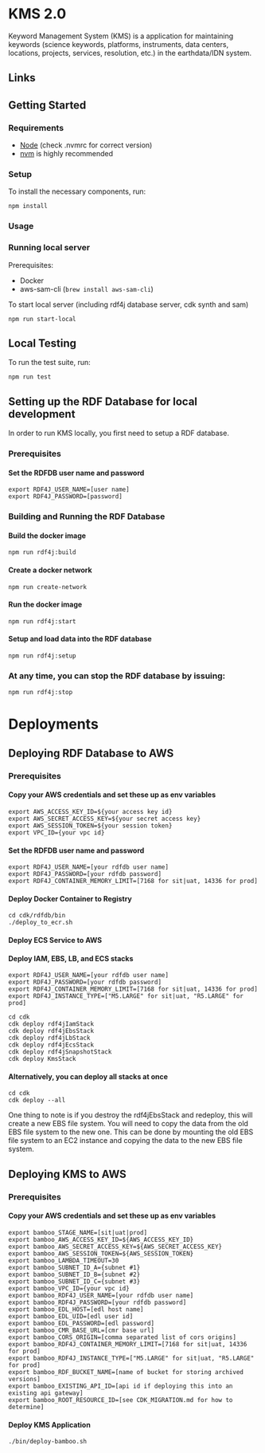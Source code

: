 # KMS 2.0

Keyword Management System (KMS) is a application for maintaining keywords (science keywords, platforms, instruments, data centers, locations, projects, services, resolution, etc.) in the earthdata/IDN system.

## Links

## Getting Started

### Requirements

- [Node](https://nodejs.org/) (check .nvmrc for correct version)
- [nvm](https://github.com/nvm-sh/nvm) is highly recommended

### Setup

To install the necessary components, run:

```
npm install
```

### Usage

### Running local server

Prerequisites:
- Docker
- aws-sam-cli (`brew install aws-sam-cli`)

To start local server (including rdf4j database server, cdk synth and sam)
```
npm run start-local
```

## Local Testing

To run the test suite, run:

```
npm run test
```
## Setting up the RDF Database for local development
In order to run KMS locally, you first need to setup a RDF database.
### Prerequisites
#### Set the RDFDB user name and password
```
export RDF4J_USER_NAME=[user name]
export RDF4J_PASSWORD=[password]
```
### Building and Running the RDF Database
#### Build the docker image
```
npm run rdf4j:build
```
#### Create a docker network
```
npm run create-network
```
#### Run the docker image
```
npm run rdf4j:start
```
#### Setup and load data into the RDF database
```
npm run rdf4j:setup
```

### At any time, you can stop the RDF database by issuing:
```
npm run rdf4j:stop
```

# Deployments
## Deploying RDF Database to AWS
### Prerequisites
#### Copy your AWS credentials and set these up as env variables
```
export AWS_ACCESS_KEY_ID=${your access key id}
export AWS_SECRET_ACCESS_KEY=${your secret access key}
export AWS_SESSION_TOKEN=${your session token}
export VPC_ID={your vpc id}
```
#### Set the RDFDB user name and password
```
export RDF4J_USER_NAME=[your rdfdb user name]
export RDF4J_PASSWORD=[your rdfdb password]
export RDF4J_CONTAINER_MEMORY_LIMIT=[7168 for sit|uat, 14336 for prod]
```

#### Deploy Docker Container to Registry
```
cd cdk/rdfdb/bin
./deploy_to_ecr.sh
```

#### Deploy ECS Service to AWS
#### Deploy IAM, EBS, LB, and ECS stacks
```
export RDF4J_USER_NAME=[your rdfdb user name]
export RDF4J_PASSWORD=[your rdfdb password]
export RDF4J_CONTAINER_MEMORY_LIMIT=[7168 for sit|uat, 14336 for prod]
export RDF4J_INSTANCE_TYPE=["M5.LARGE" for sit|uat, "R5.LARGE" for prod]

cd cdk
cdk deploy rdf4jIamStack
cdk deploy rdf4jEbsStack
cdk deploy rdf4jLbStack
cdk deploy rdf4jEcsStack
cdk deploy rdf4jSnapshotStack
cdk deploy KmsStack
```
#### Alternatively, you can deploy all stacks at once
```
cd cdk
cdk deploy --all
```
One thing to note is if you destroy the rdf4jEbsStack and redeploy, this will create a new EBS file system.  You will need to copy the data from the old EBS file system to the new one.  This can be done by mounting the old EBS file system to an EC2 instance and copying the data to the new EBS file system.

## Deploying KMS to AWS
### Prerequisites
#### Copy your AWS credentials and set these up as env variables
```
export bamboo_STAGE_NAME=[sit|uat|prod]
export bamboo_AWS_ACCESS_KEY_ID=${AWS_ACCESS_KEY_ID}
export bamboo_AWS_SECRET_ACCESS_KEY=${AWS_SECRET_ACCESS_KEY}
export bamboo_AWS_SESSION_TOKEN=${AWS_SESSION_TOKEN}
export bamboo_LAMBDA_TIMEOUT=30
export bamboo_SUBNET_ID_A={subnet #1}
export bamboo_SUBNET_ID_B={subnet #2}
export bamboo_SUBNET_ID_C={subnet #3}
export bamboo_VPC_ID={your vpc id}
export bamboo_RDF4J_USER_NAME=[your rdfdb user name]
export bamboo_RDF4J_PASSWORD=[your rdfdb password]
export bamboo_EDL_HOST=[edl host name]
export bamboo_EDL_UID=[edl user id]
export bamboo_EDL_PASSWORD=[edl password]
export bamboo_CMR_BASE_URL=[cmr base url]
export bamboo_CORS_ORIGIN=[comma separated list of cors origins]
export bamboo_RDF4J_CONTAINER_MEMORY_LIMIT=[7168 for sit|uat, 14336 for prod]
export bamboo_RDF4J_INSTANCE_TYPE=["M5.LARGE" for sit|uat, "R5.LARGE" for prod]
export bamboo_RDF_BUCKET_NAME=[name of bucket for storing archived versions]
export bamboo_EXISTING_API_ID=[api id if deploying this into an existing api gateway]
export bamboo_ROOT_RESOURCE_ID=[see CDK_MIGRATION.md for how to determine]
```
#### Deploy KMS Application
```
./bin/deploy-bamboo.sh
```

